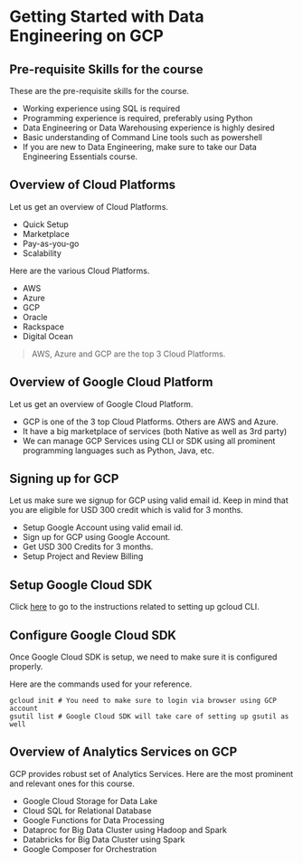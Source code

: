# Getting Started with Data Engineering on GCP

## Pre-requisite Skills for the course
These are the pre-requisite skills for the course.
* Working experience using SQL is required
* Programming experience is required, preferably using Python
* Data Engineering or Data Warehousing experience is highly desired
* Basic understanding of Command Line tools such as powershell
* If you are new to Data Engineering, make sure to take our Data Engineering Essentials course.

## Overview of Cloud Platforms
Let us get an overview of Cloud Platforms.
* Quick Setup
* Marketplace
* Pay-as-you-go
* Scalability

Here are the various Cloud Platforms.
* AWS
* Azure
* GCP
* Oracle
* Rackspace
* Digital Ocean

> AWS, Azure and GCP are the top 3 Cloud Platforms.

## Overview of Google Cloud Platform
Let us get an overview of Google Cloud Platform.
* GCP is one of the 3 top Cloud Platforms. Others are AWS and Azure.
* It have a big marketplace of services (both Native as well as 3rd party)
* We can manage GCP Services using CLI or SDK using all prominent programming languages such as Python, Java, etc.

## Signing up for GCP
Let us make sure we signup for GCP using valid email id. Keep in mind that you are eligible for USD 300 credit which is valid for 3 months.
* Setup Google Account using valid email id.
* Sign up for GCP using Google Account.
* Get USD 300 Credits for 3 months.
* Setup Project and Review Billing

## Setup Google Cloud SDK
Click [here](https://cloud.google.com/sdk/docs/install) to go to the instructions related to setting up gcloud CLI.

## Configure Google Cloud SDK
Once Google Cloud SDK is setup, we need to make sure it is configured properly.

Here are the commands used for your reference.
```shell
gcloud init # You need to make sure to login via browser using GCP account
gsutil list # Google Cloud SDK will take care of setting up gsutil as well
```

## Overview of Analytics Services on GCP

GCP provides robust set of Analytics Services. Here are the most prominent and relevant ones for this course.
* Google Cloud Storage for Data Lake
* Cloud SQL for Relational Database
* Google Functions for Data Processing
* Dataproc for Big Data Cluster using Hadoop and Spark
* Databricks for Big Data Cluster using Spark
* Google Composer for Orchestration